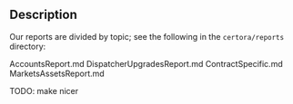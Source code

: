 ## Description

Our reports are divided by topic; see the following in the `certora/reports`
directory:

AccountsReport.md
DispatcherUpgradesReport.md
ContractSpecific.md
MarketsAssetsReport.md

TODO: make nicer
